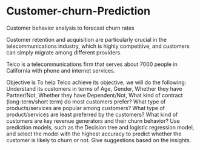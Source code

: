 # Customer-churn-Prediction
Customer behavior analysis to forecast churn rates

Customer retention and acquisition are particularly crucial in the telecommunications industry, which is highly competitive, and customers can simply migrate among different providers.

Telco is a telecommunications firm that serves about 7000 people in California with phone and internet services.

Objective is To help Telco achieve its objective, we will do the following:
Understand its customers in terms of
Age,
Gender,
Whether they have Partner/Not,
Whether they have Dependent/Not,
What kind of contract (long-term/short term) do most customers prefer?
What type of products/services are popular among customers?
What type of product/services are least preferred by the customers?
What kind of customers are key revenue generators and their churn behavior?
Use prediction models, such as the Decision tree and logistic regression model, and select the model with the highest accuracy to predict whether the customer is likely to churn or not.
Give suggestions based on the insights.


